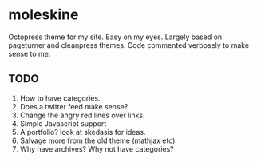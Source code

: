 moleskine
====

Octopress theme for my site. Easy on my eyes. Largely based on pageturner and
cleanpress themes. Code commented verbosely to make sense to me.  


TODO 
----

1. How to have categories. 
2. Does a twitter feed make sense? 
3. Change the angry red lines over links. 
4. Simple Javascript support
5. A portfolio? look at skedasis for ideas. 
6. Salvage more from the old theme (mathjax etc)
7. Why have archives? Why not have categories? 
